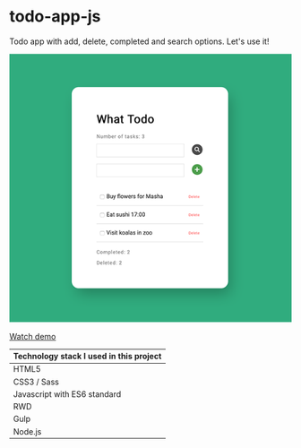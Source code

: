 # todo-app-js

Todo app with add, delete, completed and search options. Let's use it!

![Todo App](screenshot-todo.png)

[Watch demo](https://haendzel.github.io/todo-app-js/)

| Technology stack I used in this project |
|--------------|
|HTML5 |
|CSS3 / Sass |
|Javascript with ES6 standard |
|RWD |
|Gulp |
|Node.js |
